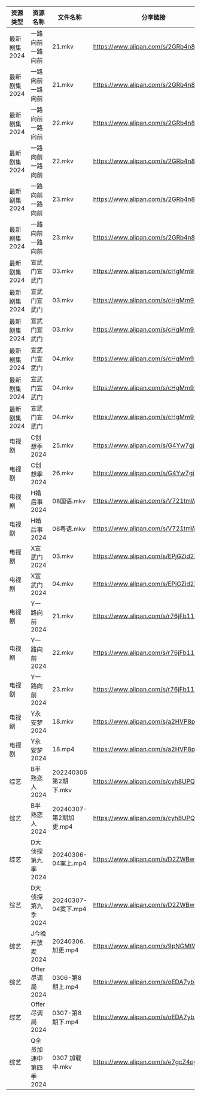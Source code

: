 | 资源类型     | 资源名称          | 文件名称               | 分享链接                                 | 更新时间                |
| -------- | ------------- | ------------------ | ------------------------------------ | ------------------- |
| 最新剧集2024 | 一路向前一路向前      | 21.mkv             | https://www.alipan.com/s/2GRb4n8KDoA | 2024-03-07 00:06:23 |
| 最新剧集2024 | 一路向前一路向前      | 21.mkv             | https://www.alipan.com/s/2GRb4n8KDoA | 2024-03-07 00:06:32 |
| 最新剧集2024 | 一路向前一路向前      | 22.mkv             | https://www.alipan.com/s/2GRb4n8KDoA | 2024-03-07 00:06:22 |
| 最新剧集2024 | 一路向前一路向前      | 22.mkv             | https://www.alipan.com/s/2GRb4n8KDoA | 2024-03-07 00:06:31 |
| 最新剧集2024 | 一路向前一路向前      | 23.mkv             | https://www.alipan.com/s/2GRb4n8KDoA | 2024-03-07 00:06:22 |
| 最新剧集2024 | 一路向前一路向前      | 23.mkv             | https://www.alipan.com/s/2GRb4n8KDoA | 2024-03-07 00:06:31 |
| 最新剧集2024 | 宣武门宣武门        | 03.mkv             | https://www.alipan.com/s/cHgMm91UCwf | 2024-03-07 00:06:27 |
| 最新剧集2024 | 宣武门宣武门        | 03.mkv             | https://www.alipan.com/s/cHgMm91UCwf | 2024-03-07 00:06:38 |
| 最新剧集2024 | 宣武门宣武门        | 03.mkv             | https://www.alipan.com/s/cHgMm91UCwf | 2024-03-07 00:06:49 |
| 最新剧集2024 | 宣武门宣武门        | 04.mkv             | https://www.alipan.com/s/cHgMm91UCwf | 2024-03-07 00:06:27 |
| 最新剧集2024 | 宣武门宣武门        | 04.mkv             | https://www.alipan.com/s/cHgMm91UCwf | 2024-03-07 00:06:38 |
| 最新剧集2024 | 宣武门宣武门        | 04.mkv             | https://www.alipan.com/s/cHgMm91UCwf | 2024-03-07 00:06:49 |
| 电视剧      | C创想季2024      | 25.mkv             | https://www.alipan.com/s/G4Yw7gjKeyR | 2024-03-07 00:05:12 |
| 电视剧      | C创想季2024      | 26.mkv             | https://www.alipan.com/s/G4Yw7gjKeyR | 2024-03-07 00:05:12 |
| 电视剧      | H婚后事2024      | 08国语.mkv           | https://www.alipan.com/s/V721tmW61zo | 2024-03-07 00:05:26 |
| 电视剧      | H婚后事2024      | 08粤语.mkv           | https://www.alipan.com/s/V721tmW61zo | 2024-03-07 00:05:26 |
| 电视剧      | X宣武门2024      | 03.mkv             | https://www.alipan.com/s/EPjGZid2XD5 | 2024-03-07 00:05:51 |
| 电视剧      | X宣武门2024      | 04.mkv             | https://www.alipan.com/s/EPjGZid2XD5 | 2024-03-07 00:05:51 |
| 电视剧      | Y一路向前2024     | 21.mkv             | https://www.alipan.com/s/r76jFb115TC | 2024-03-07 00:05:57 |
| 电视剧      | Y一路向前2024     | 22.mkv             | https://www.alipan.com/s/r76jFb115TC | 2024-03-07 00:05:56 |
| 电视剧      | Y一路向前2024     | 23.mkv             | https://www.alipan.com/s/r76jFb115TC | 2024-03-07 00:05:56 |
| 电视剧      | Y永安梦2024      | 18.mkv             | https://www.alipan.com/s/a2HVP8p9St2 | 2024-03-07 21:05:50 |
| 电视剧      | Y永安梦2024      | 18.mp4             | https://www.alipan.com/s/a2HVP8p9St2 | 2024-03-07 21:05:50 |
| 综艺       | B半熟恋人2024     | 202240306第2期下.mkv  | https://www.alipan.com/s/cyh8UPQtN4p | 2024-03-07 10:08:10 |
| 综艺       | B半熟恋人2024     | 20240307-第2期加更.mp4 | https://www.alipan.com/s/cyh8UPQtN4p | 2024-03-07 21:06:38 |
| 综艺       | D大侦探第九季2024   | 20240306-04案上.mp4  | https://www.alipan.com/s/D2ZWBwPxiYi | 2024-03-07 10:08:21 |
| 综艺       | D大侦探第九季2024   | 20240307-04案下.mp4  | https://www.alipan.com/s/D2ZWBwPxiYi | 2024-03-07 21:06:44 |
| 综艺       | J今晚开放麦2024    | 20240306.加更.mp4    | https://www.alipan.com/s/9pNGMtWEhLU | 2024-03-07 10:08:30 |
| 综艺       | Offer尽调局2024  | 0306-第8期上.mp4      | https://www.alipan.com/s/oEDA7ybXk4e | 2024-03-07 10:08:47 |
| 综艺       | Offer尽调局2024  | 0307-第8期下.mp4      | https://www.alipan.com/s/oEDA7ybXk4e | 2024-03-07 21:07:05 |
| 综艺       | Q全员加速中第四季2024 | 0307 加载中.mkv       | https://www.alipan.com/s/e7gcZ4pytd9 | 2024-03-07 21:07:08 |

